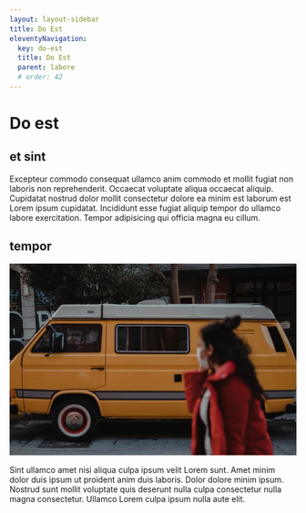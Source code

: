 ```yaml
---
layout: layout-sidebar
title: Do Est
eleventyNavigation:
  key: do-est
  title: Do Est
  parent: labore
  # order: 42
---
```


# Do est

## et sint

Excepteur commodo consequat ullamco anim commodo et mollit fugiat non laboris non reprehenderit. Occaecat voluptate aliqua occaecat aliquip. Cupidatat nostrud dolor mollit consectetur dolore ea minim est laborum est Lorem ipsum cupidatat. Incididunt esse fugiat aliquip tempor do ullamco labore exercitation. Tempor adipisicing qui officia magna eu cillum.

## tempor

<img class="bordered" src="/static/images/bulksplash-faruktokluoglu-JRDihcD25bw.jpg" alt="bulksplash-faruktokluoglu-JRDihcD25bw.jpg" />

Sint ullamco amet nisi aliqua culpa ipsum velit Lorem sunt. Amet minim dolor duis ipsum ut proident anim duis laboris. Dolor dolore minim ipsum. Nostrud sunt mollit voluptate quis deserunt nulla culpa consectetur nulla magna consectetur. Ullamco Lorem culpa ipsum nulla aute elit.
